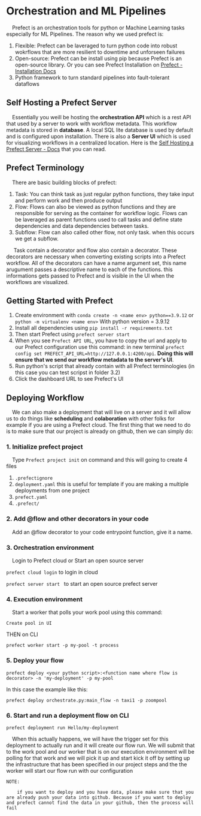 # Orchestration and ML Pipelines

&nbsp;&nbsp;&nbsp;&nbsp;Prefect is an orchestration tools for python or Machine Learning tasks especially for ML Pipelines. The reason why we used prefect is: 
1. Flexible: Prefect can be laveraged to turn python code into robust wokrflows that are more resilient to downtime and unforseen failures
2. Open-source: Prefect can be install using pip because Prefect is an open-source library. Or you can see Prefect Installation on [Prefect - Installation Docs](https://docs.prefect.io/2.10.13/getting-started/installation/)
3. Python framework to turn standard pipelines into fault-tolerant dataflows

## Self Hosting a Prefect Server

&nbsp;&nbsp;&nbsp;&nbsp;Essentially you weill be hosting the **orchestration API** which is a rest API that used by a server to work with workflow metadata. This workflow metadata is stored in **database**. A local SQL lite database is used by default and is configured upon installation. There is also a **Server UI** which is used for visualizing workflows in a centralized location. Here is the [Self Hosting a Prefect Server - Docs](https://docs.prefect.io/2.10.13/host/) that you can read.

## Prefect Terminology

&nbsp;&nbsp;&nbsp;&nbsp;There are basic building blocks of prefect: 
1. Task: You can think task as just regular python functions, they take input and perform work and then produce output 
2. Flow: Flows can also be viewed as python functions and they are responsible for serving as the container for workflow logic. Flows can be laveraged as parent functions used to call tasks and define state dependencies and data dependencies between tasks.
3. Subflow: Flow can also called other flow, not only task. when this occurs we get a subflow.

&nbsp;&nbsp;&nbsp;&nbsp; Task contain a decorator and flow also contain a decorator. These decorators are necessary when converting existing scripts into a Prefect workflow. All of the decorators can have a name argument set, this name arugument passes a descriptive name to each of the functions. this informations gets passed to Prefect and is visible in the UI when the workflows are visualized.

## Getting Started with Prefect

1. Create environment with ```conda create -n <name env> python==3.9.12``` or ```python -m virtualenv <name env>``` With python version = 3.9.12
2. Install all dependencies using ```pip install -r requirements.txt```
3. Then start Prefect using ```prefect server start```
4. When you see ```Prefect API URL```, you have to copy the url and apply to our Prefect configuration use this command: in new terminal ```prefect config set PREFECT_API_URL=http://127.0.0.1:4200/api```. **Doing this will ensure that we send our workflow metadata to the server's UI**.
5. Run python's script that already contain with all Prefect terminologies (in this case you can test scripst in folder 3.2)
6. Click the dashboard URL to see Prefect's UI

## Deploying Workflow

&nbsp;&nbsp;&nbsp;&nbsp;We can also make a deployment that will live on a server and it will allow us to do things like **scheduling** and **colaboration** with other folks for example if you are using a Prefect cloud. The first thing that we need to do is to make sure that our project is already on github, then we can simply do:

### 1. Initialize prefect project
&nbsp;&nbsp;&nbsp;&nbsp;Type ```Prefect project init``` on command and this will going to create 4 files

1. ```.prefectignore```
2. ```deployment.yaml``` this is useful for template if you are making a multiple deployments from one project
3. ```prefect.yaml``` 
4. ```.prefect/``` 

### 2. Add @flow and other decorators in your code
&nbsp;&nbsp;&nbsp;&nbsp;Add an @flow decorator to your code entrypoint function, give it a name.

### 3. Orchestration environment
&nbsp;&nbsp;&nbsp;&nbsp;Login to Prefect cloud or Start an open source server

```prefect cloud login``` to login in cloud

```prefect server start ``` to start an open source prefect server

### 4. Execution environment
&nbsp;&nbsp;&nbsp;&nbsp;Start a worker that polls your work pool using this command:

```Create pool in UI```

THEN on CLI

```prefect worker start -p my-pool -t process```

### 5. Deploy your flow

```prefect deploy <your python script>:<function name where flow is decorator> -n 'my-deployment' -p my-pool```

In this case the example like this:

```prefect deploy orchestrate.py:main_flow -n taxi1 -p zoompool```

### 6. Start and run a deployment flow on CLI

```prefect deployment run Hello/my-deployment```

&nbsp;&nbsp;&nbsp;&nbsp;When this actually happens, we will have the trigger set for this deployment to actually run and it will create our flow run. We will submit that to the work pool and our worker that is on our execution environment will be polling for that work and we will pick it up and start kick it off by setting up the infrastructure that has been specified in our project steps and the the worker will start our flow run with our configuration

```
NOTE:

    if you want to deploy and you have data, please make sure that you are already push your data into github. Because if you want to deploy and prefect cannot find the data in your github, then the process will fail
```